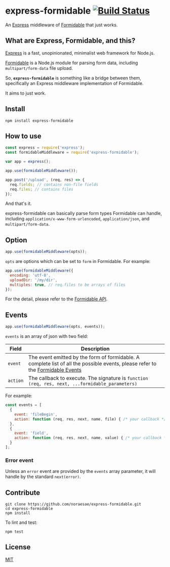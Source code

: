 # express-formidable [![Build Status](https://travis-ci.org/noraesae/express-formidable.svg?branch=master)](https://travis-ci.org/noraesae/express-formidable)

An [Express](http://expressjs.com) middleware of
[Formidable](https://github.com/felixge/node-formidable) that just works.

## What are Express, Formidable, and this?

[Express](http://expressjs.com) is a fast, unopinionated, minimalist web
framework for Node.js.

[Formidable](https://github.com/felixge/node-formidable) is a Node.js module
for parsing form data, including `multipart/form-data` file upload.

So, **`express-formidable`** is something like a bridge between them,
specifically an Express middleware implementation of Formidable.

It aims to just work.

## Install

```
npm install express-formidable
```

## How to use

```js
const express = require('express');
const formidableMiddleware = require('express-formidable');

var app = express();

app.use(formidableMiddleware());

app.post('/upload', (req, res) => {
  req.fields; // contains non-file fields
  req.files; // contains files
});
```

And that's it.

express-formidable can basically parse form types Formidable can handle,
including `application/x-www-form-urlencoded`, `application/json`, and
`multipart/form-data`.

## Option

```js
app.use(formidableMiddleware(opts));
```

`opts` are options which can be set to `form` in Formidable. For example:

```js
app.use(formidableMiddleware({
  encoding: 'utf-8',
  uploadDir: '/my/dir',
  multiples: true, // req.files to be arrays of files
});
```

For the detail, please refer to the
[Formidable API](https://github.com/felixge/node-formidable#api).

## Events

```js
app.use(formidableMiddleware(opts, events));
```

`events` is an array of json with two field:

| Field | Description |
| ----- | ----------- |
| `event` | The event emitted by the form of formidable. A complete list of all the possible events, please refer to the [Formidable Events](https://github.com/felixge/node-formidable#events) |
| `action` | The callback to execute. The signature is `function (req, res, next, ...formidable_parameters)` |

For example:

```js
const events = [
  {
    event: 'fileBegin',
    action: function (req, res, next, name, file) { /* your callback */ }
  }, 
  {
    event: 'field',
    action: function (req, res, next, name, value) { /* your callback */ }
  }
];
```

### Error event

Unless an `error` event are provided by the `events` array parameter, it will handle by the standard `next(error)`.

## Contribute

```
git clone https://github.com/noraesae/express-formidable.git
cd express-formidable
npm install
```

To lint and test:

```
npm test
```

## License

[MIT](LICENSE)
